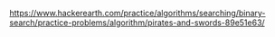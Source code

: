 https://www.hackerearth.com/practice/algorithms/searching/binary-search/practice-problems/algorithm/pirates-and-swords-89e51e63/

